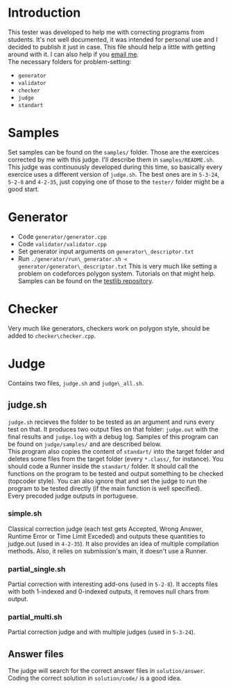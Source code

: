 # Introduction
This tester was developed to help me with correcting programs from students. It's not well documented, it was intended for personal use and I decided to publish it just in case. This file should help a little with getting around with it. I can also help if you [email me](victorsenam@gmail.com).  
The necessary folders for problem-setting:
- `generator`
- `validator`
- `checker`
- `judge`
- `standart`

# Samples
Set samples can be found on the `samples/` folder. Those are the exercices corrected by me with this judge. I'll describe them in `samples/README.sh`. This judge was continuously developed during this time, so basically every exercice uses a different version of `judge.sh`. The best ones are in `5-3-24`, `5-2-8` and `4-2-35`, just copying one of those to the `tester/` folder might be a good start.

# Generator
- Code `generator/generator.cpp`
- Code `validator/validator.cpp`
- Set generator input arguments on `generator\_descriptor.txt`
- Run `./generator/run\_generator.sh < generator/generator\_descriptor.txt`
This is very much like setting a problem on codeforces polygon system. Tutorials on that might help. Samples can be found on the [testlib repository](https://github.com/MikeMirzayanov/testlib).

# Checker
Very much like generators, checkers work on polygon style, should be added to `checker\checker.cpp`.

# Judge
Contains two files, `judge.sh` and `judge\_all.sh`.

## judge.sh
`judge.sh` recieves the folder to be tested as an argument and runs every test on that. It produces two output files on that folder: `judge.out` with the final results and `judge.log` with a debug log. Samples of this program can be found on `judge/samples/` and are described below.  
This program also copies the content of `standart/` into the target folder and deletes some files from the target folder (every `*.class/`, for instance). You should code a Runner inside the `standart/` folder. It should call the functions on the program to be tested and output something to be checked (topcoder style). You can also ignore that and set the judge to run the program to be tested directly (if the main function is well specified).  
Every precoded judge outputs in portuguese.

### simple.sh
Classical correction judge (each test gets Accepted, Wrong Answer, Runtime Error or Time Limit Exceded) and outputs these quantities to judge.out (used in `4-2-35`). It also provides an idea of multiple compilation methods.
Also, it relies on submission's main, it doesn't use a Runner.

### partial\_single.sh
Partial correction with interesting add-ons (used in `5-2-8`). It accepts files with both 1-indexed and 0-indexed outputs, it removes null chars from output.

### partial\_multi.sh
Partial correction judge and with multiple judges (used in `5-3-24`).

## Answer files
The judge will search for the correct answer files in `solution/answer`. Coding the correct solution in `solution/code/` is a good idea.


